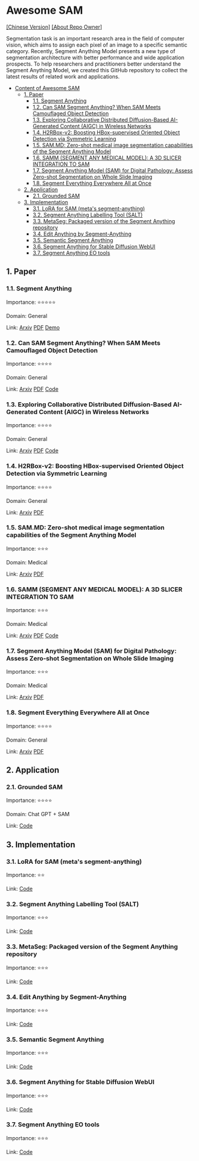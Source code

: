 # Awesome SAM

[[Chinese Version]](README_cn.md) [[About Repo Owner]](https://youchengli.com)

Segmentation task is an important research area in the field of computer vision, which aims to assign each pixel of an image to a specific semantic category. Recently, Segment Anything Model presents a new type of segmentation architecture with better performance and wide application prospects. To help researchers and practitioners better understand the Segment Anything Model, we created this GitHub repository to collect the latest results of related work and applications.

- [Content of Awesome SAM](#awesome-sam)
  - [1. Paper](#1-paper)
    - [1.1. Segment Anything](#11-segment-anything)
    - [1.2. Can SAM Segment Anything? When SAM Meets Camouflaged Object Detection](#12-can-sam-segment-anything-when-sam-meets-camouflaged-object-detection)
    - [1.3. Exploring Collaborative Distributed Diffusion-Based AI-Generated Content (AIGC) in Wireless Networks](#13-exploring-collaborative-distributed-diffusion-based-ai-generated-content-aigc-in-wireless-networks)
    - [1.4. H2RBox-v2: Boosting HBox-supervised Oriented Object Detection via Symmetric Learning](#14-h2rbox-v2-boosting-hbox-supervised-oriented-object-detection-via-symmetric-learning)
    - [1.5. SAM.MD: Zero-shot medical image segmentation capabilities of the Segment Anything Model](#15-sammd-zero-shot-medical-image-segmentation-capabilities-of-the-segment-anything-model)
    - [1.6. SAMM (SEGMENT ANY MEDICAL MODEL): A 3D SLICER INTEGRATION TO SAM](#16-samm-segment-any-medical-model-a-3d-slicer-integration-to-sam)
    - [1.7. Segment Anything Model (SAM) for Digital Pathology: Assess Zero-shot Segmentation on Whole Slide Imaging](#17-segment-anything-model-sam-for-digital-pathology-assess-zero-shot-segmentation-on-whole-slide-imaging)
    - [1.8. Segment Everything Everywhere All at Once](#18-segment-everything-everywhere-all-at-once)
  - [2. Application](#2-application)
    - [2.1. Grounded SAM](#21-grounded-sam)
  - [3. Implementation](#3-implementation)
    - [3.1. LoRA for SAM (meta's segment-anything)](#31-lora-for-sam-metas-segment-anything)
    - [3.2. Segment Anything Labelling Tool (SALT)](#32-segment-anything-labelling-tool-salt)
    - [3.3. MetaSeg: Packaged version of the Segment Anything repository](#33-metaseg-packaged-version-of-the-segment-anything-repository)
    - [3.4. Edit Anything by Segment-Anything](#34-edit-anything-by-segment-anything)
    - [3.5. Semantic Segment Anything](#35-semantic-segment-anything)
    - [3.6. Segment Anything for Stable Diffusion WebUI](#36-segment-anything-for-stable-diffusion-webui)
    - [3.7. Segment Anything EO tools](#37-segment-anything-eo-tools)


## 1. Paper

### 1.1. Segment Anything

Importance: ⭐⭐⭐⭐⭐

Domain: General

Link: [Arxiv](https://arxiv.org/abs/2304.02643) [PDF](https://arxiv.org/pdf/2304.02643.pdf) [Demo](https://segment-anything.com/)

### 1.2. Can SAM Segment Anything? When SAM Meets Camouflaged Object Detection

Importance: ⭐⭐⭐⭐

Domain: General

Link: [Arxiv](https://arxiv.org/abs/2304.04709) [PDF](https://arxiv.org/pdf/2304.04709.pdf) [Code](https://github.com/luckybird1994/SAMCO)

### 1.3. Exploring Collaborative Distributed Diffusion-Based AI-Generated Content (AIGC) in Wireless Networks

Importance: ⭐⭐⭐⭐

Domain: General

Link: [Arxiv](https://arxiv.org/abs/2304.03446) [PDF](https://arxiv.org/pdf/2304.03446.pdf) [Code](https://github.com/HongyangDu/DistributedDiffusion)

### 1.4. H2RBox-v2: Boosting HBox-supervised Oriented Object Detection via Symmetric Learning

Importance: ⭐⭐⭐⭐

Domain: General

Link: [Arxiv](https://arxiv.org/abs/2304.04403) [PDF](https://arxiv.org/pdf/2304.04403.pdf)

### 1.5. SAM.MD: Zero-shot medical image segmentation capabilities of the Segment Anything Model

Importance: ⭐⭐⭐

Domain: Medical

Link: [Arxiv](https://arxiv.org/abs/2304.05396) [PDF](https://arxiv.org/pdf/2304.05396.pdf)

### 1.6. SAMM (SEGMENT ANY MEDICAL MODEL): A 3D SLICER INTEGRATION TO SAM

Importance: ⭐⭐⭐

Domain: Medical

Link: [Arxiv](https://arxiv.org/abs/2304.0562) [PDF](https://arxiv.org/pdf/2304.05622.pdf) [Code](https://github.com/bingogome/samm)

### 1.7. Segment Anything Model (SAM) for Digital Pathology: Assess Zero-shot Segmentation on Whole Slide Imaging

Importance: ⭐⭐⭐

Domain: Medical

Link: [Arxiv](https://arxiv.org/abs/2304.04155) [PDF](https://arxiv.org/pdf/2304.04155.pdf)

### 1.8. Segment Everything Everywhere All at Once

Importance: ⭐⭐⭐⭐

Domain: General

Link: [Arxiv](https://arxiv.org/abs/2304.06718) [PDF](https://arxiv.org/pdf/2304.06718.pdf)

## 2. Application

### 2.1. Grounded SAM

Importance: ⭐⭐⭐⭐

Domain: Chat GPT + SAM

Link: [Code](https://github.com/IDEA-Research/Grounded-Segment-Anything)

## 3. Implementation

### 3.1. LoRA for SAM (meta's segment-anything)

Importance: ⭐⭐

Link: [Code](https://github.com/JamesQFreeman/Sam_LoRA)

### 3.2. Segment Anything Labelling Tool (SALT)

Importance: ⭐⭐⭐

Link: [Code](https://github.com/anuragxel/salt)

### 3.3. MetaSeg: Packaged version of the Segment Anything repository

Importance: ⭐⭐⭐

Link: [Code](https://github.com/kadirnar/segment-anything-video)

### 3.4. Edit Anything by Segment-Anything

Importance: ⭐⭐⭐

Link: [Code](https://github.com/sail-sg/EditAnythin)

### 3.5. Semantic Segment Anything

Importance: ⭐⭐⭐

Link: [Code](https://github.com/fudan-zvg/Semantic-Segment-Anything)

### 3.6. Segment Anything for Stable Diffusion WebUI

Importance: ⭐⭐⭐

Link: [Code](https://github.com/continue-revolution/sd-webui-segment-anything)

### 3.7. Segment Anything EO tools

Importance: ⭐⭐⭐

Link: [Code](https://github.com/aliaksandr960/segment-anything-eo)
